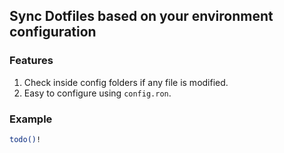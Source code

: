 ## Sync Dotfiles based on your environment configuration

### Features
1. Check inside config folders if any file is modified.
2. Easy to configure using `config.ron`.

### Example
```bash
todo()!
```
